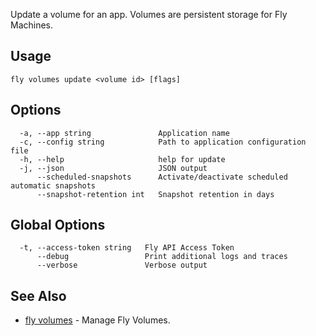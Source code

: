 Update a volume for an app. Volumes are persistent storage for
		Fly Machines.

## Usage
~~~
fly volumes update <volume id> [flags]
~~~

## Options

~~~
  -a, --app string               Application name
  -c, --config string            Path to application configuration file
  -h, --help                     help for update
  -j, --json                     JSON output
      --scheduled-snapshots      Activate/deactivate scheduled automatic snapshots
      --snapshot-retention int   Snapshot retention in days
~~~

## Global Options

~~~
  -t, --access-token string   Fly API Access Token
      --debug                 Print additional logs and traces
      --verbose               Verbose output
~~~

## See Also

* [fly volumes](/docs/flyctl/volumes/)	 - Manage Fly Volumes.


